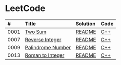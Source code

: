 # LeetCode
|#|Title|Solution|Code|
|:-|:-|:-|:-|
|0001|[Two Sum](https://leetcode.com/problems/two-sum/)|[README]()|[C++](https://github.com/liujianfengv/LeetCode/blob/main/src/TwoSum.cpp)|
|0007|[Reverse Integer](https://leetcode.com/problems/reverse-integer/)|[README]()|[C++](https://github.com/liujianfengv/LeetCode/blob/main/src/Reverse%20Integer.cpp)|
|0009|[Palindrome Number](https://leetcode.com/problems/palindrome-number/)|[README]()|[C++](https://github.com/liujianfengv/LeetCode/blob/main/src/Palindrome%20Number.cpp)|
|0013|[Roman to Integer](https://leetcode.com/problems/roman-to-integer/)|[README]()|[C++](https://github.com/liujianfengv/LeetCode/blob/main/src/Roman%20to%20Intger.cpp)|